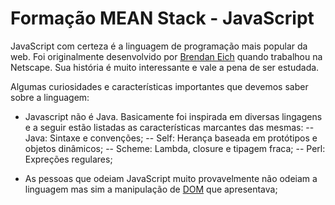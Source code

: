 # Formação MEAN Stack - JavaScript

JavaScript com certeza é a linguagem de programação mais popular da web. Foi originalmente desenvolvido por [Brendan Eich](https://pt.wikipedia.org/wiki/Brendan_Eich) quando trabalhou na Netscape. Sua história é muito interessante e vale a pena de ser estudada.

Algumas curiosidades e características importantes que devemos saber sobre a linguagem:

- Javascript não é Java. Basicamente foi inspirada em diversas lingagens e a seguir estão listadas as características marcantes das mesmas:
-- Java: Sintaxe e convenções;
-- Self: Herança baseada em protótipos e objetos dinâmicos;
-- Scheme: Lambda, closure e tipagem fraca;
-- Perl: Expreções regulares;

- As pessoas que odeiam JavaScript muito provavelmente não odeiam a linguagem mas sim a manipulação de [DOM](https://pt.wikipedia.org/wiki/Modelo_de_Objeto_de_Documentos) que apresentava;
